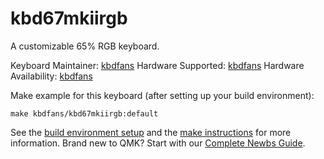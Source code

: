 # kbd67mkiirgb

A customizable 65% RGB keyboard.

Keyboard Maintainer: [kbdfans](https://kbdfans.myshopify.com/)
Hardware Supported: [kbdfans](https://kbdfans.myshopify.com/)
Hardware Availability: [kbdfans](https://kbdfans.myshopify.com/)


Make example for this keyboard (after setting up your build environment):

    make kbdfans/kbd67mkiirgb:default

See the [build environment setup](https://docs.qmk.fm/#/getting_started_build_tools) and the [make instructions](https://docs.qmk.fm/#/getting_started_make_guide) for more information. Brand new to QMK? Start with our [Complete Newbs Guide](https://docs.qmk.fm/#/newbs).
